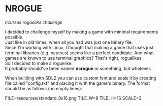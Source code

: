 # NROGUE
*ncurses roguelike challenge*

I decided to challenge myself by making a game with minimal requirements possible.  
Just like in old times, when all you had was just one binary file.  
Since I'm working with Linux, I thought that making a game that uses just terminal libraries (e.g. ncurses)
seems like a perfect candidate. And what games are known to use terminal graphics? That's right, roguelikes.  
So I decided to make a roguelike.  
It probably should've been named **ncrogue** or something, but whatever...

When building with SDL2 you can use custom font and scale it by creating
file called "config.txt" and placing it with the game's binary.
The format should be as follows (no empty lines):

FILE=resources/standard_8x16.png
TILE_W=8
TILE_H=16
SCALE=2
